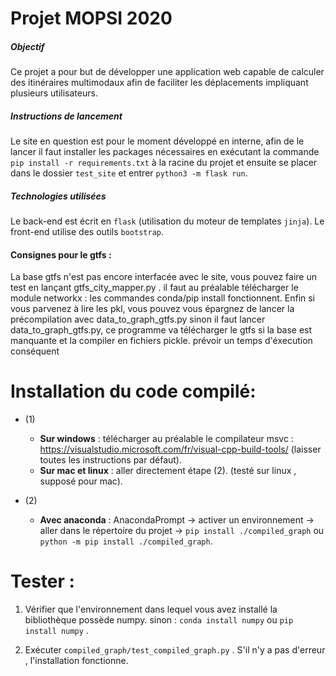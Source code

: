 # Projet MOPSI 2020

##### Objectif
Ce projet a pour but de développer une application web capable de calculer des itinéraires multimodaux afin de faciliter les déplacements impliquant plusieurs utilisateurs.

##### Instructions de lancement
Le site en question est pour le moment développé en interne, afin de le lancer il faut installer les packages nécessaires en exécutant la commande `pip install -r requirements.txt` à la racine du projet et ensuite se placer dans le dossier `test_site` et entrer `python3 -m flask run`.

##### Technologies utilisées
Le back-end est écrit en `flask` (utilisation du moteur de templates `jinja`). Le front-end utilise des outils `bootstrap`.

#### Consignes pour le gtfs :
La base gtfs n'est pas encore interfacée avec le site, vous pouvez faire un test en lançant gtfs_city_mapper.py .
il faut au préalable télécharger le module networkx : les commandes conda/pip install fonctionnent.
Enfin si vous parvenez à lire les pkl, vous pouvez vous épargnez de lancer la précompilation avec data_to_graph_gtfs.py
sinon il faut lancer data_to_graph_gtfs.py, ce programme va télécharger le gtfs si la base est manquante et la compiler en fichiers pickle. prévoir un temps d'éxecution conséquent

# Installation du code compilé:
- (1)
    - **Sur windows** : télécharger au préalable le compilateur msvc : https://visualstudio.microsoft.com/fr/visual-cpp-build-tools/ (laisser toutes les instructions par défaut).
    - **Sur mac et linux** : aller directement étape (2). (testé sur linux , supposé pour mac).

- (2)
    - **Avec anaconda** : AnacondaPrompt -> activer un environnement -> aller dans le répertoire du projet -> `pip install ./compiled_graph`  ou  `python -m pip install ./compiled_graph`.

# Tester :
1. Vérifier que l'environnement dans lequel vous avez installé la bibliothèque possède numpy. sinon : `conda install numpy` ou `pip install numpy` .

2. Exécuter `compiled_graph/test_compiled_graph.py` . S'il n'y a pas d'erreur , l'installation fonctionne.

